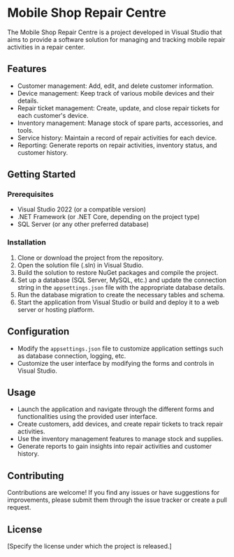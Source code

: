 # Mobile Shop Repair Centre

The Mobile Shop Repair Centre is a project developed in Visual Studio that aims to provide a software solution for managing and tracking mobile repair activities in a repair center.

## Features

- Customer management: Add, edit, and delete customer information.
- Device management: Keep track of various mobile devices and their details.
- Repair ticket management: Create, update, and close repair tickets for each customer's device.
- Inventory management: Manage stock of spare parts, accessories, and tools.
- Service history: Maintain a record of repair activities for each device.
- Reporting: Generate reports on repair activities, inventory status, and customer history.

## Getting Started

### Prerequisites

- Visual Studio 2022 (or a compatible version)
- .NET Framework (or .NET Core, depending on the project type)
- SQL Server (or any other preferred database)

### Installation

1. Clone or download the project from the repository.
2. Open the solution file (.sln) in Visual Studio.
3. Build the solution to restore NuGet packages and compile the project.
4. Set up a database (SQL Server, MySQL, etc.) and update the connection string in the `appsettings.json` file with the appropriate database details.
5. Run the database migration to create the necessary tables and schema.
6. Start the application from Visual Studio or build and deploy it to a web server or hosting platform.

## Configuration

- Modify the `appsettings.json` file to customize application settings such as database connection, logging, etc.
- Customize the user interface by modifying the forms and controls in Visual Studio.

## Usage

- Launch the application and navigate through the different forms and functionalities using the provided user interface.
- Create customers, add devices, and create repair tickets to track repair activities.
- Use the inventory management features to manage stock and supplies.
- Generate reports to gain insights into repair activities and customer history.

## Contributing

Contributions are welcome! If you find any issues or have suggestions for improvements, please submit them through the issue tracker or create a pull request.

## License

[Specify the license under which the project is released.]

